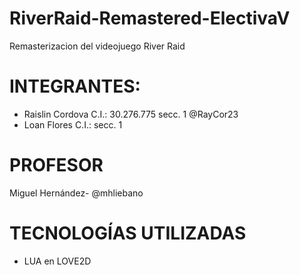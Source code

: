 # RiverRaid-Remastered-ElectivaV
Remasterizacion del videojuego River Raid

# INTEGRANTES:
* Raislin Cordova C.I.: 30.276.775 secc. 1   @RayCor23
* Loan Flores C.I.: secc. 1

# PROFESOR
Miguel Hernández- @mhliebano

# TECNOLOGÍAS UTILIZADAS
* LUA en LOVE2D
